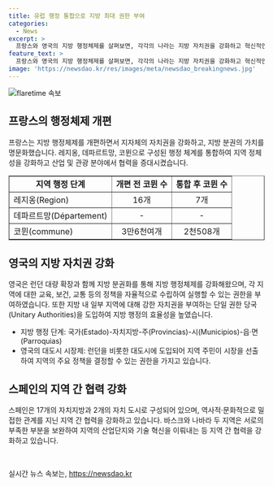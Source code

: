 ```yaml
---
title: 유럽 행정 통합으로 지방 최대 권한 부여
categories:
  - News
excerpt: >
  프랑스와 영국의 지방 행정체제를 살펴보면, 각각의 나라는 지방 자치권을 강화하고 혁신적인 통합 모델을 시도하고 있다. 프랑스는 지속적으로 지방권한을 위임하여 행정체제를 개편해왔으며, 영국은 광역 행정을 강화하고 지방자치권을 부여하는 방식으로 발전해왔다. 두 나라의 통합 모델을 살펴보면 대구경북 행정통합에 대한 방향성을 진단할 수 있다. 한편, 스페인은 지역 간 협력을 강화하고 있어, 지역 통합 논의가 복잡한 행정 구조에도 불구하고 진전되고 있는 점을 확인할 수 있다. (150자)
feature_text: >
  프랑스와 영국의 지방 행정체제를 살펴보면, 각각의 나라는 지방 자치권을 강화하고 혁신적인 통합 모델을 시도하고 있다. 프랑스는 지속적으로 지방권한을 위임하여 행정체제를 개편해왔으며, 영국은 광역 행정을 강화하고 지방자치권을 부여하는 방식으로 발전해왔다. 두 나라의 통합 모델을 살펴보면 대구경북 행정통합에 대한 방향성을 진단할 수 있다. 한편, 스페인은 지역 간 협력을 강화하고 있어, 지역 통합 논의가 복잡한 행정 구조에도 불구하고 진전되고 있는 점을 확인할 수 있다. (150자)
image: 'https://newsdao.kr/res/images/meta/newsdao_breakingnews.jpg'
---
```


<p><img src="https://newsdao.kr/res/images/meta/newsdao_breakingnews.jpg" alt="flaretime 속보" /></p>

<h2 data-ke-size="size26">프랑스의 행정체제 개편</h2>

<p data-ke-size="size16">프랑스는 지방 행정체제를 개편하면서 지자체의 자치권을 강화하고, 지방 분권의 가치를 명문화했습니다. 레지옹, 데파르트망, 코뮌으로 구성된 행정 체계를 통합하여 지역 정체성을 강화하고 산업 및 관광 분야에서 협력을 증대시켰습니다.</p>

<table style="width: 100%;" border="1">
<tbody>
<tr>
<td style="text-align: center; height: 17px;"><b>지역 행정 단계</b></td>
<td style="text-align: center; height: 17px;"><b>개편 전 코뮌 수</b></td>
<td style="text-align: center; height: 17px;"><b>통합 후 코뮌 수</b></td>
</tr>
<tr>
<td style="text-align: left;">레지옹(Region)</td>
<td style="text-align: center;">16개</td>
<td style="text-align: center;">7개</td>
</tr>
<tr>
<td style="text-align: left;">데파르트망(Département)</td>
<td style="text-align: center;">-</td>
<td style="text-align: center;">-</td>
</tr>
<tr>
<td style="text-align: left;">코뮌(commune)</td>
<td style="text-align: center;">3만6천여개</td>
<td style="text-align: center;">2천508개</td>
</tr>
</tbody>
</table>

<h2 data-ke-size="size26">영국의 지방 자치권 강화</h2>

<p data-ke-size="size16">영국은 런던 대량 확장과 함께 지방 분권화를 통해 지방 행정체제를 강화해왔으며, 각 지역에 대한 교육, 보건, 교통 등의 정책을 자율적으로 수립하여 실행할 수 있는 권한을 부여하였습니다. 또한 지방 내 일부 지역에 대해 강한 자치권을 부여하는 단일 권한 당국(Unitary Authorities)을 도입하여 지방 행정의 효율성을 높였습니다.</p>

<ul>
<li>지방 행정 단계: 국가(Estado)-자치지방-주(Provincias)-시(Municipios)-읍·면(Parroquias)</li>
<li>영국의 대도시 시장제: 런던을 비롯한 대도시에 도입되어 지역 주민이 시장을 선출하여 지역의 주요 정책을 결정할 수 있는 권한을 가지고 있습니다.</li>
</ul>

<h2 data-ke-size="size26">스페인의 지역 간 협력 강화</h2>

<p data-ke-size="size16">스페인은 17개의 자치지방과 2개의 자치 도시로 구성되어 있으며, 역사적·문화적으로 밀접한 관계를 지닌 지역 간 협력을 강화하고 있습니다. 바스크와 나바라 두 지역은 서로의 부족한 부분을 보완하여 지역의 산업단지와 기술 혁신을 이뤄내는 등 지역 간 협력을 강화하고 있습니다.</p>

<p data-ke-size="size16">&nbsp;</p>
실시간 뉴스 속보는, <a href="https://newsdao.kr" rel="dofollow">https://newsdao.kr</a>


